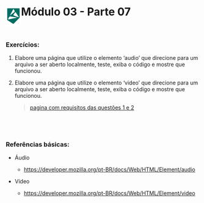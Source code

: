 <div display="flex">
    <img src="../assets/alpha-logo.png" width="40px" align="left"/>
    <h1>Módulo 03 - Parte 07</h1>
</div>

&nbsp;
### Exercícios:

1. Elabore uma página que utilize o elemento ‘audio’ que direcione para um arquivo a ser aberto localmente, teste, exiba o código e mostre que funcionou.

1. Elabore uma página que utilize o elemento ‘video’ que direcione para um arquivo a ser aberto localmente, teste, exiba o código e mostre que funcionou.

    > [pagina com requisitos das questões 1 e 2](./index.html)

&nbsp;
---

### Referências básicas:

- Áudio

    - https://developer.mozilla.org/pt-BR/docs/Web/HTML/Element/audio

- Vídeo

    - https://developer.mozilla.org/pt-BR/docs/Web/HTML/Element/video